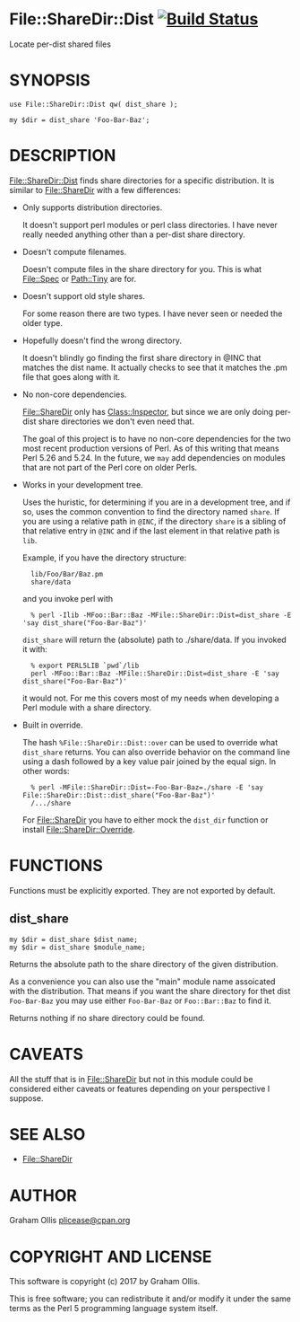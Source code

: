 # File::ShareDir::Dist [![Build Status](https://secure.travis-ci.org/plicease/File-ShareDir-Dist.png)](http://travis-ci.org/plicease/File-ShareDir-Dist)

Locate per-dist shared files

# SYNOPSIS

    use File::ShareDir::Dist qw( dist_share );
    
    my $dir = dist_share 'Foo-Bar-Baz';

# DESCRIPTION

[File::ShareDir::Dist](https://metacpan.org/pod/File::ShareDir::Dist) finds share directories for a specific distribution.  It is similar
to [File::ShareDir](https://metacpan.org/pod/File::ShareDir) with a few differences:

- Only supports distribution directories.

    It doesn't support perl modules or perl class directories.  I have never really needed anything
    other than a per-dist share directory.

- Doesn't compute filenames.

    Doesn't compute files in the share directory for you.  This is what [File::Spec](https://metacpan.org/pod/File::Spec) or [Path::Tiny](https://metacpan.org/pod/Path::Tiny)
    are for.

- Doesn't support old style shares.

    For some reason there are two types.  I have never seen or needed the older type.

- Hopefully doesn't find the wrong directory.

    It doesn't blindly go finding the first share directory in @INC that matches the dist name.  It actually
    checks to see that it matches the .pm file that goes along with it.

- No non-core dependencies.

    [File::ShareDir](https://metacpan.org/pod/File::ShareDir) only has [Class::Inspector](https://metacpan.org/pod/Class::Inspector), but since we are only doing per-dist share
    directories we don't even need that.

    The goal of this project is to have no non-core dependencies for the two most recent production
    versions of Perl.  As of this writing that means Perl 5.26 and 5.24.  In the future, we `may` add
    dependencies on modules that are not part of the Perl core on older Perls.

- Works in your development tree.

    Uses the huristic, for determining if you are in a development tree, and if so, uses the common
    convention to find the directory named `share`.  If you are using a relative path in `@INC`,
    if the directory `share` is a sibling of that relative entry in `@INC` and if the last element
    in that relative path is `lib`.

    Example, if you have the directory structure:

        lib/Foo/Bar/Baz.pm
        share/data

    and you invoke perl with

        % perl -Ilib -MFoo::Bar::Baz -MFile::ShareDir::Dist=dist_share -E 'say dist_share("Foo-Bar-Baz")'

    `dist_share` will return the (absolute) path to ./share/data.  If you invoked it with:

        % export PERL5LIB `pwd`/lib
        perl -MFoo::Bar::Baz -MFile::ShareDir::Dist=dist_share -E 'say dist_share("Foo-Bar-Baz")'

    it would not.  For me this covers most of my needs when developing a Perl module with a share
    directory.

- Built in override.

    The hash `%File::ShareDir::Dist::over` can be used to override what `dist_share` returns.
    You can also override behavior on the command line using a dash followed by a key value pair
    joined by the equal sign.  In other words:

        % perl -MFile::ShareDir::Dist=-Foo-Bar-Baz=./share -E 'say File::ShareDir::Dist::dist_share("Foo-Bar-Baz")'
        /.../share

    For [File::ShareDir](https://metacpan.org/pod/File::ShareDir) you have to either mock the `dist_dir` function or install
    [File::ShareDir::Override](https://metacpan.org/pod/File::ShareDir::Override).

# FUNCTIONS

Functions must be explicitly exported.  They are not exported by default.

## dist\_share

    my $dir = dist_share $dist_name;
    my $dir = dist_share $module_name;

Returns the absolute path to the share directory of the given distribution.

As a convenience you can also use the "main" module name assoicated with the
distribution.  That means if you want the share directory for thet dist
`Foo-Bar-Baz` you may use either `Foo-Bar-Baz` or `Foo::Bar::Baz` to find
it.

Returns nothing if no share directory could be found.

# CAVEATS

All the stuff that is in [File::ShareDir](https://metacpan.org/pod/File::ShareDir) but not in this module could be considered either
caveats or features depending on your perspective I suppose.

# SEE ALSO

- [File::ShareDir](https://metacpan.org/pod/File::ShareDir)

# AUTHOR

Graham Ollis <plicease@cpan.org>

# COPYRIGHT AND LICENSE

This software is copyright (c) 2017 by Graham Ollis.

This is free software; you can redistribute it and/or modify it under
the same terms as the Perl 5 programming language system itself.
